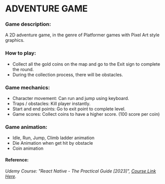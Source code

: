 # ADVENTURE GAME
### Game description:
A 2D adventure game, in the genre of Platformer games with Pixel Art style graphics.
### How to play: 
-	Collect all the gold coins on the map and go to the Exit sign to complete the round.
-	During the collection process, there will be obstacles.
### Game mechanics:
-	Character movement: Can run and jump using keyboard.
-	Traps / obstacles: Kill player instantly.
-	Start and end points: Go to exit point to complete level.
-	Game scores: Collect coins to have a higher score. (100 score per coin)
### Game animation:
-	Idle, Run, Jump, Climb ladder animation
-	Die Animation when get hit by obstacle
-	Coin animation

#### Reference: 
*Udemy Course: "React Native - The Practical Guide [2023]", [Course Link Here](https://www.udemy.com/course/unitycourse/).*

